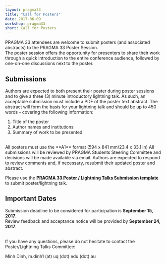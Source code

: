 ```yaml
---
layout: pragma33
title: "Call for Posters"
date: 2017-06-09
workshop: pragma33
short: Call for Posters
---
```


PRAGMA 33 attendees are welcome to submit posters (and associated abstracts)
to the PRAGMA 33 Poster Session.  
The poster session offers the opportunity for presenters to share their work
through a quick introduction to the entire conference audience, followed by
one-on-one discussions next to the poster.

## Submissions
Authors are expected to both present their poster during poster sessions and
to give a three (3) minute introductory lightning talk. As such, an acceptable
submission must include a PDF of the poster text abstract. The abstract will
form the basis for your lightning talk and should be up to 450 words -
covering the following information:  

1.  Title of the poster 
2.  Author names and institutions 
3.  Summary of work to be presented  

<br />
All posters must use the **A1** format (594 x 841 mm/23.4 x 33.1 in)
All submissions will be reviewed by PRAGMA Students Steering Committee and
decisions will be made available via email. Authors are expected to respond to
review comments and, if necessary, resubmit their updated poster and abstract.

Please use the **[PRAGMA 33 Poster / Lightning Talks Submission template](https://drive.google.com/open?id=0B0FUjpQKIKsTaE9ueDBJREJYdFU)** to submit poster/lightning talk.

## Important Dates

Submission deadline to be considered for participation is **September 15, 2017**.  
Review feedback and acceptance notice will be provided by **September 24, 2017**.  
<br />

If you have any questions, please do not hesitate to contact the
Poster/Lightning Talks Committee:

Minh Dinh, m.dinh1 (at) uq (dot) edu (dot) au<br />


